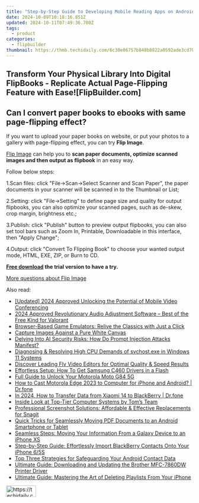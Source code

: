 ```yaml
---
title: "Step-by-Step Guide to Developing Mobile Reading Apps on Android with FlipBuilder: Turn Simple Files and Pictures Into Engaging eBooks"
date: 2024-10-09T10:18:16.851Z
updated: 2024-10-11T07:49:36.780Z
tags:
  - product
categories:
  - flipbuilder
thumbnail: https://thmb.techidaily.com/6c30e06757b848b8822a0592ade3cd707135548fc958e44df6b196388e83adbe.jpg
---
```


## Transform Your Physical Library Into Digital FlipBooks - Replicate Actual Page-Flipping Feature with Ease![FlipBuilder.com]

## Can I convert paper books to ebooks with same page-flipping effect?

If you want to upload your paper books on website, or put your photos to a gallery with page-flipping effect, you can try **Flip Image**. 

[Flip Image](https://tools.techidaily.com/flipbuilder/products/) can help you to **scan paper documents, optimize scanned images and then output as flipbook** in an easy way.

Follow below steps:

1.Scan files: click "File->Scan->Select Scanner and Scan Paper", the paper documents in your scanner will be scanned in to the Thumbnail or List;

2.Setting: click "File->Setting" to define page size and quality for output flipbooks, you can also optimize your scanned pages, such as de-skew, crop margin, brightness etc.;

3.Publish: click "Publish" button to preview output flipbooks, you can also set tool bars such as Zoom In, Printable, Downloadable in this interface, then "Apply Change";

4.Output: click "Convert To Flipping Book" to choose your wanted output mode, HTML, EXE, ZIP, or Burn to CD.

**[Free download](https://tools.techidaily.com/flipbuilder/products/) the trial version to have a try.** 

[More questions about Flip Image](https://tools.techidaily.com/flipbuilder/products/)

<ins class="adsbygoogle"
     style="display:block"
     data-ad-format="autorelaxed"
     data-ad-client="ca-pub-7571918770474297"
     data-ad-slot="1223367746"></ins>

<ins class="adsbygoogle"
     style="display:block"
     data-ad-client="ca-pub-7571918770474297"
     data-ad-slot="8358498916"
     data-ad-format="auto"
     data-full-width-responsive="true"></ins>

<span class="atpl-alsoreadstyle">Also read:</span>
<div><ul>
<li><a href="https://on-screen-recording.techidaily.com/updated-2024-approved-unlocking-the-potential-of-mobile-video-conferencing/"><u>[Updated] 2024 Approved Unlocking the Potential of Mobile Video Conferencing</u></a></li>
<li><a href="https://fox-glue.techidaily.com/2024-approved-revolutionary-audio-adjustment-software-best-of-the-free-kind-for-valorant/"><u>2024 Approved Revolutionary Audio Adjustment Software – Best of the Free Kind for Valorant</u></a></li>
<li><a href="https://win-net.techidaily.com/browser-based-game-emulators-relive-the-classics-with-just-a-click/"><u>Browser-Based Game Emulators: Relive the Classics with Just a Click</u></a></li>
<li><a href="https://win-net.techidaily.com/capture-images-against-a-pure-white-canvas/"><u>Capture Images Against a Pure White Canvas</u></a></li>
<li><a href="https://tech-haven.techidaily.com/delving-into-ai-security-risks-how-do-prompt-injection-attacks-manifest/"><u>Delving Into AI Security Risks: How Do Prompt Injection Attacks Manifest?</u></a></li>
<li><a href="https://common-error.techidaily.com/diagnosing-and-resolving-high-cpu-demands-of-svchostexe-in-windows-11-systems/"><u>Diagnosing & Resolving High CPU Demands of svchost.exe in Windows 11 Systems</u></a></li>
<li><a href="https://win-net.techidaily.com/discover-leading-flv-video-editors-for-optimal-quality-and-speed-results/"><u>Discover Leading Flv Video Editors for Optimal Quality & Speed Results</u></a></li>
<li><a href="https://win-dash.techidaily.com/effortless-setup-how-to-get-samsung-c460-drivers-in-a-flash/"><u>Effortless Setup: How To Get Samsung C460 Drivers in a Flash</u></a></li>
<li><a href="https://android-unlock.techidaily.com/full-guide-to-unlock-your-motorola-moto-g84-5g-by-drfone-android/"><u>Full Guide to Unlock Your Motorola Moto G84 5G</u></a></li>
<li><a href="https://screen-mirror.techidaily.com/how-to-cast-motorola-edge-2023-to-computer-for-iphone-and-android-drfone-by-drfone-android/"><u>How to Cast Motorola Edge 2023 to Computer for iPhone and Android? | Dr.fone</u></a></li>
<li><a href="https://android-transfer.techidaily.com/in-2024-how-to-transfer-data-from-xiaomi-14-to-blackberry-drfone-by-drfone-transfer-from-android-transfer-from-android/"><u>In 2024, How to Transfer Data from Xiaomi 14 to BlackBerry | Dr.fone</u></a></li>
<li><a href="https://hardware-tips.techidaily.com/inside-look-at-top-tier-computer-systems-by-toms-team/"><u>Inside Look at Top-Tier Computer Systems by Tom’s Team</u></a></li>
<li><a href="https://win-net.techidaily.com/professional-screenshot-solutions-affordable-and-effective-replacements-for-snagit/"><u>Professional Screenshot Solutions: Affordable & Effective Replacements for Snagit</u></a></li>
<li><a href="https://win-net.techidaily.com/quick-tricks-for-seamlessly-moving-pdf-documents-to-an-android-smartphone-or-tablet/"><u>Quick Tricks for Seamlessly Moving PDF Documents to an Android Smartphone or Tablet</u></a></li>
<li><a href="https://win-net.techidaily.com/seamless-steps-moving-your-information-from-a-galaxy-device-to-an-iphone-xs/"><u>Seamless Steps: Moving Your Information From a Galaxy Device to an iPhone XS</u></a></li>
<li><a href="https://win-net.techidaily.com/step-by-step-guide-effortlessly-import-blackberry-contacts-onto-your-iphone-65s/"><u>Step-by-Step Guide: Effortlessly Import BlackBerry Contacts Onto Your iPhone 6/5S</u></a></li>
<li><a href="https://win-net.techidaily.com/top-three-strategies-for-safeguarding-your-android-contact-data/"><u>Top Three Strategies for Safeguarding Your Android Contact Data</u></a></li>
<li><a href="https://hardware-help.techidaily.com/ultimate-guide-downloading-and-updating-the-brother-mfc-7860dw-printer-driver/"><u>Ultimate Guide: Downloading and Updating the Brother MFC-7860DW Printer Driver</u></a></li>
<li><a href="https://win-net.techidaily.com/ultimate-guide-mastering-the-art-of-deleting-playlists-from-your-iphone/"><u>Ultimate Guide: Mastering the Art of Deleting Playlists From Your iPhone</u></a></li>
</ul></div>

<!-- affiliate ads begin -->
<a href="https://25home.pxf.io/c/5597632/2148634/16836" target="_top" id="2148634">
  <img src="//a.impactradius-go.com/display-ad/16836-2148634" border="0" alt="https://techidaily.com" width="80" height="31"/>
</a>
<img height="0" width="0" src="https://25home.pxf.io/i/5597632/2148634/16836" style="position:absolute;visibility:hidden;" border="0" />
<!-- affiliate ads end -->

